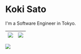 # Koki Sato

I'm a Software Engineer in Tokyo.

| <img align="center" src="https://github-readme-stats.vercel.app/api?username=koki-sato&show_icons=true&count_private=true&hide_border=true" /> | <img align="center" src="https://github-readme-stats.vercel.app/api/top-langs/?username=koki-sato&layout=compact&hide_border=true" /> |
| ------------- | ------------- |

![](https://komarev.com/ghpvc/?username=koki-sato&color=green&style=flat-square)
